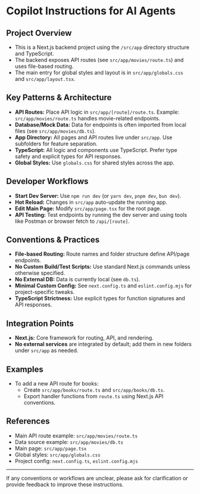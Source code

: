 # Copilot Instructions for AI Agents

## Project Overview
- This is a Next.js backend project using the `/src/app` directory structure and TypeScript.
- The backend exposes API routes (see `src/app/movies/route.ts`) and uses file-based routing.
- The main entry for global styles and layout is in `src/app/globals.css` and `src/app/layout.tsx`.

## Key Patterns & Architecture
- **API Routes:** Place API logic in `src/app/[route]/route.ts`. Example: `src/app/movies/route.ts` handles movie-related endpoints.
- **Database/Mock Data:** Data for endpoints is often imported from local files (see `src/app/movies/db.ts`).
- **App Directory:** All pages and API routes live under `src/app`. Use subfolders for feature separation.
- **TypeScript:** All logic and components use TypeScript. Prefer type safety and explicit types for API responses.
- **Global Styles:** Use `globals.css` for shared styles across the app.

## Developer Workflows
- **Start Dev Server:** Use `npm run dev` (or `yarn dev`, `pnpm dev`, `bun dev`).
- **Hot Reload:** Changes in `src/app` auto-update the running app.
- **Edit Main Page:** Modify `src/app/page.tsx` for the root page.
- **API Testing:** Test endpoints by running the dev server and using tools like Postman or browser fetch to `/api/[route]`.

## Conventions & Practices
- **File-based Routing:** Route names and folder structure define API/page endpoints.
- **No Custom Build/Test Scripts:** Use standard Next.js commands unless otherwise specified.
- **No External DB:** Data is currently local (see `db.ts`).
- **Minimal Custom Config:** See `next.config.ts` and `eslint.config.mjs` for project-specific tweaks.
- **TypeScript Strictness:** Use explicit types for function signatures and API responses.

## Integration Points
- **Next.js:** Core framework for routing, API, and rendering.
- **No external services** are integrated by default; add them in new folders under `src/app` as needed.

## Examples
- To add a new API route for books:
  - Create `src/app/books/route.ts` and `src/app/books/db.ts`.
  - Export handler functions from `route.ts` using Next.js API conventions.

## References
- Main API route example: `src/app/movies/route.ts`
- Data source example: `src/app/movies/db.ts`
- Main page: `src/app/page.tsx`
- Global styles: `src/app/globals.css`
- Project config: `next.config.ts`, `eslint.config.mjs`

---

If any conventions or workflows are unclear, please ask for clarification or provide feedback to improve these instructions.